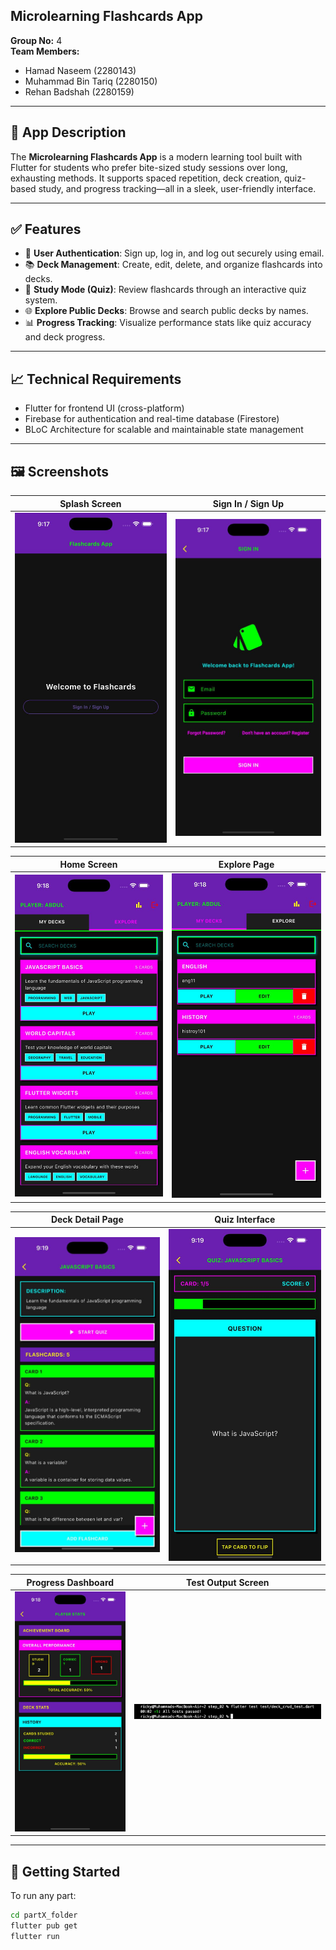 ## Microlearning Flashcards App

**Group No:** 4  
**Team Members:**  
- Hamad Naseem  (2280143)
- Muhammad Bin Tariq  (2280150)
- Rehan Badshah  (2280159)

---

## 📱 App Description

The **Microlearning Flashcards App** is a modern learning tool built with Flutter for students who prefer bite-sized study sessions over long, exhausting methods. It supports spaced repetition, deck creation, quiz-based study, and progress tracking—all in a sleek, user-friendly interface.

---

## ✅ Features

- 🔐 **User Authentication**: Sign up, log in, and log out securely using email.
- 📚 **Deck Management**: Create, edit, delete, and organize flashcards into decks.
- 🧠 **Study Mode (Quiz)**: Review flashcards through an interactive quiz system.
- 🌐 **Explore Public Decks**: Browse and search public decks by names.
- 📊 **Progress Tracking**: Visualize performance stats like quiz accuracy and deck progress.

---

## 📈 Technical Requirements
- Flutter for frontend UI (cross-platform)
- Firebase for authentication and real-time database (Firestore)
- BLoC Architecture for scalable and maintainable state management

---

## 🖼️ Screenshots

| Splash Screen                | Sign In / Sign Up                   |
|------------------------------|-------------------------------------|
|![Splash](assets/splash_screen.jpg) | ![Sign In](assets/signin_screen.jpg) |

| Home Screen                  | Explore Page                        |
|------------------------------|-------------------------------------|
|![Home](assets/home_screen.jpg) | ![Explore](assets/explore_screen.jpg) |

| Deck Detail Page            | Quiz Interface                      |
|-----------------------------|-------------------------------------|
|![Deck](assets/deck_screen.jpg) | ![Quiz](assets/quiz_screen.jpg) |

| Progress Dashboard          | Test Output Screen                  |
|-----------------------------|-------------------------------------|
|![Progress](assets/score_board.jpg) | ![Test Output](assets/tests_result.jpg) |

---

## 🚀 Getting Started

To run any part:

```bash
cd partX_folder
flutter pub get
flutter run
